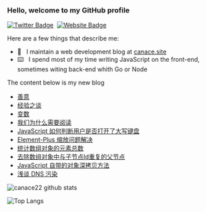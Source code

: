 ### Hello, welcome to my GitHub profile

[![Twitter Badge](https://img.shields.io/badge/-@Canace22-1ca0f1?style=flat-square&labelColor=1ca0f1&logo=twitter&logoColor=white&link=https://twitter.com/CanaceSteve)](https://twitter.com/CanaceSteve)&nbsp;&nbsp;[![Website Badge](https://img.shields.io/badge/-canace.site-0d3b73?style=flat-square&logo=website&logoColor=white&link=https://canace.site/)](https://canace.site/)

Here are a few things that describe me:

- 📝&nbsp;&nbsp; I maintain a web development blog at [canace.site](https://canace.site/)
- ⌨️&nbsp;&nbsp; I spend most of my time writing JavaScript on the front-end, sometimes witing back-end whith Go or Node

The content below is my new blog

<!-- BLOG-POST-LIST:START -->
- [善意](https://canace.site/%E5%96%84%E6%84%8F/)
- [经验之谈](https://canace.site/%E7%BB%8F%E9%AA%8C%E4%B9%8B%E8%B0%88/)
- [变数](https://canace.site/%E5%8F%98%E6%95%B0/)
- [我们为什么需要阅读](https://canace.site/%E6%88%91%E4%BB%AC%E4%B8%BA%E4%BB%80%E4%B9%88%E9%9C%80%E8%A6%81%E9%98%85%E8%AF%BB/)
- [JavaScript 如何判断用户是否打开了大写键盘](https://canace.site/JavaScript%E5%A6%82%E4%BD%95%E5%88%A4%E6%96%AD%E7%94%A8%E6%88%B7%E6%98%AF%E5%90%A6%E6%89%93%E5%BC%80%E4%BA%86%E5%A4%A7%E5%86%99%E9%94%AE%E7%9B%98/)
- [Element-Plus 缩放问题解决](https://canace.site/element-plus-table-%E7%BB%84%E4%BB%B6%E7%BC%A9%E6%94%BE%E9%97%AE%E9%A2%98%E8%A7%A3%E5%86%B3/)
- [统计数组对象的元素总数](https://canace.site/%E7%BB%9F%E8%AE%A1%E6%95%B0%E7%BB%84%E5%AF%B9%E8%B1%A1%E7%9A%84%E5%85%83%E7%B4%A0%E6%80%BB%E6%95%B0/)
- [去除数组对象中与子节点Id重复的父节点](https://canace.site/%E5%8E%BB%E9%99%A4%E6%95%B0%E7%BB%84%E5%AF%B9%E8%B1%A1%E4%B8%AD%E4%B8%8E%E5%AD%90%E8%8A%82%E7%82%B9id%E9%87%8D%E5%A4%8D%E7%9A%84%E7%88%B6%E8%8A%82%E7%82%B9/)
- [JavaScript 自带的对象深拷贝方法](https://canace.site/JavaScript%E8%87%AA%E5%B8%A6%E7%9A%84%E5%AF%B9%E8%B1%A1%E6%B7%B1%E6%8B%B7%E8%B4%9D%E6%96%B9%E6%B3%95/)
- [浅谈 DNS 污染](https://canace.site/%E6%B5%85%E8%B0%88DNS%E6%B1%A1%E6%9F%93/)
<!-- BLOG-POST-LIST:END -->

![canace22 github stats](https://github-readme-stats.vercel.app/api?username=canace22&count_private=true&show_icons=true&theme=vue)

![Top Langs](https://github-readme-stats.vercel.app/api/top-langs/?username=canace22&count_private=true&layout=compact)



